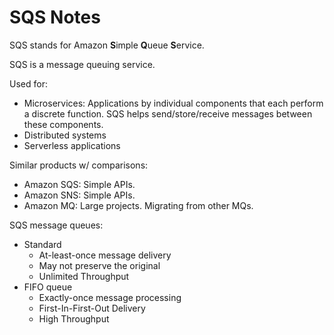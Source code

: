 # SQS Notes

SQS stands for Amazon **S**imple **Q**ueue **S**ervice.

SQS is a message queuing service.

Used for:

+ Microservices: Applications by individual components that each perform a discrete function. SQS helps send/store/receive messages between these components.
+ Distributed systems
+ Serverless applications

Similar products w/ comparisons:

+ Amazon SQS: Simple APIs.
+ Amazon SNS: Simple APIs.
+ Amazon MQ: Large projects. Migrating from other MQs.

SQS message queues:

+ Standard 
	+ At-least-once message delivery
	+ May not preserve the original 
	+ Unlimited Throughput 
+ FIFO queue
	+ Exactly-once message processing
	+ First-In-First-Out Delivery
	+ High Throughput 